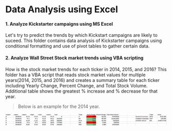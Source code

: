 # Data Analysis using Excel  


  
#### 1. Analyze Kickstarter campaigns using MS Excel

Let's try to predict the trends by which Kickstart campaigns are likely to suceed. This folder contains data analysis of Kickstarter campaigns using conditional formatting and use of pivot tables to gather certain data. 


#### 2. Analyze Wall Street Stock market trends using VBA scripting

How is the stock market trends for each ticker in 2014, 2015, and 2016? This folder has a VBA script that reads stock market values for multiple years(2014, 2015, and 2016) and creates a summary table for each ticker including Yearly Change, Percent Change, and Total Stock Volume. Additional table shows the greatest % increase and % decrease for that year. 

> Below is an example for the 2014 year.
<html>

<img src="https://raw.githubusercontent.com/ying-li-python/Data-Analysis/master/Stock_VBA_analysis/Images/2014-stock-sm.png">
        </html>

